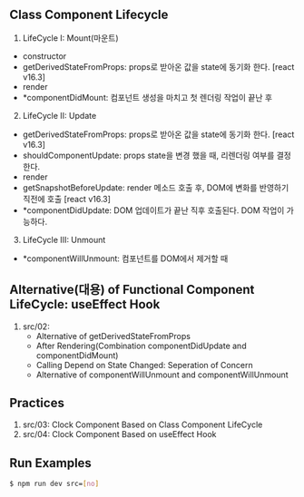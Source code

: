 ## Class Component Lifecycle
1.  LifeCycle I: Mount(마운트)
   - constructor
   - getDerivedStateFromProps: props로 받아온 값을 state에 동기화 한다. [react v16.3]
   - render
   - *componentDidMount: 컴포넌트 생성을 마치고 첫 렌더링 작업이 끝난 후

2.  LifeCycle II: Update 
   - getDerivedStateFromProps: props로 받아온 값을 state에 동기화 한다. [react v16.3]
   - shouldComponentUpdate: props state을 변경 했을 때, 리렌더링 여부를 결정한다.
   - render
   - getSnapshotBeforeUpdate: render 메소드 호출 후, DOM에 변화를 반영하기 직전에 호출 [react v16.3]
   - *componentDidUpdate: DOM 업데이트가 끝난 직후 호출된다. DOM 작업이 가능하다.

3.  LifeCycle III: Unmount
   - *componentWillUnmount: 컴포넌트를 DOM에서 제거할 때
   
## Alternative(대용) of Functional Component LifeCycle: useEffect Hook
1. src/02:
    - Alternative of getDerivedStateFromProps
    - After Rendering(Combination componentDidUpdate and componentDidMount)
    - Calling Depend on State Changed: Seperation of Concern
    - Alternative of componentWillUnmount and componentWillUnmount

## Practices
1. src/03: Clock Component Based on Class Component LifeCycle
2. src/04: Clock Component Based on useEffect Hook

## Run Examples
```bash
$ npm run dev src=[no]
```